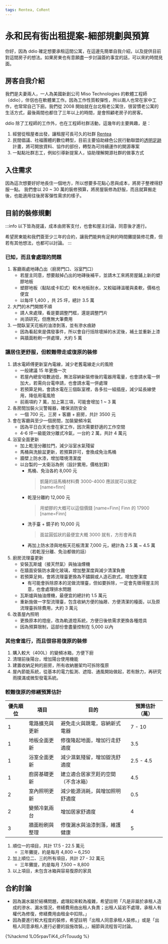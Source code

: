 ```yaml
---
tags: Rentea, CoRent
---
```


# 永和民有街出租提案-細部規劃與預算

你好，因為 ddio 確定想要承租這間公寓，在這邊先簡單自我介紹，以及提供目前對這間房子的想法。如果房東也有意願盡一步討論簽約事宜的話，可以來約時間見面。

## 房客自我介紹

我們是夫妻兩人，一人為美國新創公司 Miso Technologies 的軟體工程師（ddio），伴侶也在軟體業工作。因為工作性質較彈性，所以兩人也常在家中工作，也常常自己下廚。我們從 2008 開始就在台北租老公寓住，很習慣老公寓的生活方式，最後兩間也都住了三年以上的時間，是會照顧老房子的房客。

ddio 除了工程師的工作外，也在工程師社群活動，這幾年的主要興趣，是：

1. 經營從租屋者出發，讓租屋可長可久的社群 [Rentea](https://g0v.hackmd.io/@ddio/rentea-tue)
2. 民間倡議、社福團體的數位轉型，目前主要協助綠色公民行動聯盟的[透明足跡](https://thaubing.gcaa.org.tw/)計畫，將可開放資料、協作的部份，轉型為可持續運作的開源專案
3. 一點點社群志工，例如引導新提案人，協助理解開源社群的做事方式

## 入住需求

因為這次想要好好地長住一個地方，所以想要多花點心思與成本，將房子整裡得舒服一點。
我們會以 20 ~ 30 萬的裝修預算，將房屋裝修為舒服，而且就算搬走後，也能適用往後房客彈性需求的樣子。

## 目前的裝修規劃

:::info
以下皆為提議，成本由房客支付，也會和屋主討論，同意後才進行。

希望房東能和我們簽至少三年的合約，讓我們能夠有足夠的時間攤提裝修花費，但若有其他想法，也都可以討論。
:::

### 已知，而且會處理的問題

1. 客廳兩處地磚凸出（廚房門口、浴室門口）
   - 若屋主同意，想要敲掉凸出的地磚後補平，並請木工來將房屋鋪上新的塑膠地板
   - 塑膠地板（黏貼或卡扣式）較木地板耐水，又較磁磚溫暖與柔軟，價格也便宜
   - 以每坪 1,400 ，共 25 坪，總計 3.5 萬
2. 大門的木門開關不順
   - 請人來處理，看是要調整門框，還是調整門片
   - 尚須研究，但應無大筆費用
3. 一間臥室天花板的油漆剝落，並有滲水痕跡
   - 因為看起來是偶發事件，所以會自行括除壞掉的水泥後，補土並重新上漆
   - 與牆面粉刷一併處理，大約 5 萬

### 讓居住更舒服，但較難帶走或復原的裝修

1. 請水電師傅更新室內電線，減少老舊電線走火的風險
   - 一般建議 15 年更換一次
   - 若屋內總安培數過低，無法容納新裝修後的電器用電量，也會請水電一併加大，若需向台電申請，也會請水電一併處理
   - 若預算足夠，會請水電在三個臥室裡，各多拉一組插座，減少延長線使用，降低用電風險
   - 前兩項約 7 萬，加上第三項，可能會增加 1 ~ 3 萬
2. 各房間加裝火災警報器，確保消防安全
   - 一個 700 元，三房 + 客廳 + 廚房，共計 3500 元
3. 會在客廳與至少一個房間，加裝變頻冷氣
   - 因為平日白天也會在家工作，因次需要舒適的工作空間
   - 4-6 坪一級能效分離式冷氣，一台約 2 萬，共計 4 萬元
4. 浴室全面更新
   - 加上乾溼分離拉門，減少浴室水氣殘留
   - 馬桶與洗臉盆更新，若預算許可，會換成免治馬桶
   - 牆壁上防水漆，增加環境清潔度
   - 以台製的一太衛浴為例（設計實用，價格划算）
     - 馬桶、免治各約 8,000 元
         > 凱薩的話馬桶材料費 3000-4000 應該就可以搞定 [name=finn] 
     - 乾溼分離約 12,000 元
         > 用塑膠的大概可以這個價錢 [name=Finn]
         > Finn 的 17900 [name=Finn]
     - 洗手臺 + 鏡子約 10,000 元
         > 面盆圓弧狀的最便宜大概 3000 就有，方形會再貴
     - 再加上防水漆與地板天花板清潔 7,000 元，總計為 2.5 萬 ~ 4.5 萬（若乾溼分離、免治都做的話）
5. 廚房流理臺更新
   - 安裝瓦斯爐（接天然氣）與抽油煙機
   - 在牆面安裝防水霧化玻璃，增加整潔度與減少清潔負擔
   - 若預算足夠，會將流理臺更換為不鏽鋼或人造石款式，增加整潔度
     - 有可能會拆除原本的泥做流理臺，但如要拆除，一定會先徵得屋主同意，也會處理排水問題
   - 瓦斯爐與抽油煙機，最便宜的總計約 1.5 萬元
   - 重新施做一字型流理臺，包含收納方便的抽屜、方便清潔的檯面，以及原流理臺拆除費用，大約 3 萬元
6. 改善屋內照明
   - 更換原本的燈座，改為軌道燈系統，方便日後依需求更換各種燈具
   - 因為預算限制，這部份會盡量控制在 5,000 以內

### 其他會進行，而且很容易復原的裝修

1. 購入較大（400L）的變頻冰箱，方便下廚
2. 清理前後陽台，增加陽台使用機能
3. 建置收納足夠的廚房，所有收納層架均可拆除復原
4. 屋內節能系統，從基本的電力監測、遮陰、通風開始做起，若有餘力，再研究雨撲滿或微型發電系統。

### 較難復原的修繕預算估計


| 優先順位 | 項目         | 目的                    | 預算估計（萬） |
| --------|----------- | ---------------------- | -------- |
| 1      | 電路擴充與更新 | 避免走火與跳電，容納新式電器 | 7 - 10 |
| 1      | 地板全面更新   | 修復隆起地面，增加行走舒適度 | 3.5    |
| 1      | 浴室全面更新   | 減少濕氣殘留，增加盥洗舒適度 | 2.5 - 4.5 |
| 1      | 廚房基礎更新  | 建立適合居家烹飪的空間（不含冰箱） | 4.5 |
| 2      | 室內照明更新   | 減少能源消耗，與增加照明舒適度 |  0.5 |
| 2      | 變頻冷氣兩台   | 增加居家舒適度             | 4     |
| 3      | 牆面粉刷與整理 | 修復漏水與油漆剝落，維護健康 | 5      |

1. 順位一的項目，共計 17.5 - 22.5 萬元
   - 三年攤提，約是每月 4,800 ~ 6,250
3. 加上順位二、三的所有項目，共計 27 - 32 萬元
   - 三年攤提，約是每月 7,500 ~ 8,800
5. 以上項目，未包含冰箱與容易復原的家具

## 合約討論

- 因為漏水屬於結構問題，處理起來較為複雜，希望註明「凡是非屬於承租人造成的滲水、漏水情況，修繕費用由出租人負責；出租人延宕不處理，承租人有權代為修復，修繕費用由租金中扣除。」
- 因為要進行較大程度的裝修，希望註明「出租人同意承租人裝修。」或是「出租人同意承租人進行必要的設施改裝。」，細節與流程皆可討論。

{%hackmd 1LO5rpavTiK4_cFrTouudg %}
